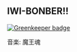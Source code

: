 IWI-BONBER!!
-----------

[![Greenkeeper badge](https://badges.greenkeeper.io/akameco/iwi-bomber.svg)](https://greenkeeper.io/)

音楽: 魔王魂
